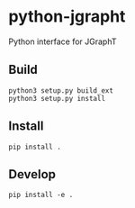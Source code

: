 
# python-jgrapht

Python interface for JGraphT

## Build

```
python3 setup.py build_ext
python3 setup.py install
```

## Install

```
pip install .
```

## Develop

```
pip install -e .
```
